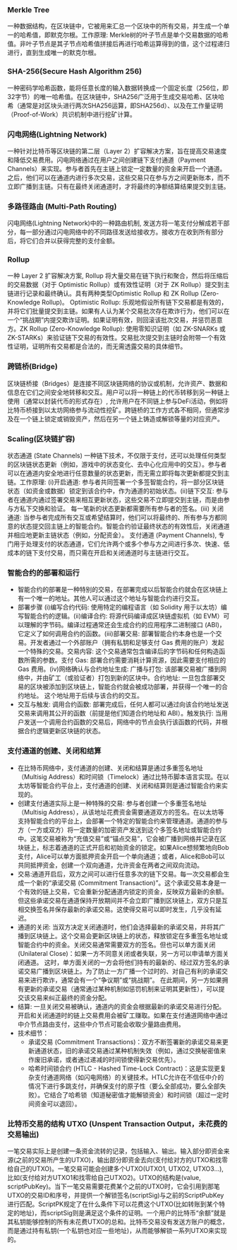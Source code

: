 ### Merkle Tree
一种数据结构，在区块链中，它被用来汇总一个区块中的所有交易，并生成一个单一的哈希值，即默克尔根。工作原理: Merkle树的叶子节点是单个交易数据的哈希值。非叶子节点是其子节点哈希值拼接后再进行哈希运算得到的值，这个过程递归进行，直到生成唯一的默克尔根。

### SHA-256(Secure Hash Algorithm 256)
一种密码学哈希函数，能将任意长度的输入数据转换成一个固定长度（256位，即32字节）的唯一哈希值。在区块链中，SHA256广泛用于生成交易哈希、区块哈希（通常是对区块头进行两次SHA256运算，即SHA256d）、以及在工作量证明（Proof-of-Work）共识机制中进行挖矿计算。

### 闪电网络(Lightning Network)
一种针对比特币等区块链的第二层（Layer 2）扩容解决方案，旨在提高交易速度和降低交易费用。闪电网络通过在用户之间创建链下支付通道（Payment Channels）来实现。参与者首先在主链上锁定一定数量的资金来开启一个通道。之后，他们可以在通道内进行多次交易，这些交易只在参与方之间更新账本，而不立即广播到主链。只有在最终关闭通道时，才将最终的净额结算结果提交到主链。

### 多路径路由 (Multi-Path Routing)
闪电网络(Lightning Network)中的一种路由机制, 发送方将一笔支付分解成若干部分，每一部分通过闪电网络中的不同路径发送给接收方。接收方在收到所有部分后，将它们合并以获得完整的支付金额。

### Rollup
一种 Layer 2 扩容解决方案, Rollup 将大量交易在链下执行和聚合，然后将压缩后的交易数据（对于 Optimistic Rollup）或有效性证明（对于 ZK Rollup）提交到主链进行记录和最终确认。具有两种类型Optimistic Rollup 和 ZK Rollup (Zero-Knowledge Rollup)。
Optimistic Rollup: 乐观地假设所有链下交易都是有效的，并将它们批量提交到主链。如果有人认为某个交易批次存在欺诈行为，他们可以在一个“挑战期”内提交欺诈证明。如果证明有效，则回滚该批次交易，并惩罚恶意方。ZK Rollup (Zero-Knowledge Rollup): 使用零知识证明（如 ZK-SNARKs 或 ZK-STARKs）来验证链下交易的有效性。交易批次提交到主链时会附带一个有效性证明，证明所有交易都是合法的，而无需透露交易的具体细节。

### 跨链桥(Bridge)
区块链桥接（Bridges）是连接不同区块链网络的协议或机制，允许资产、数据和信息在它们之间安全地转移和交互。用户可以将一种链上的代币转移到另一种链上使用（通常以封装代币的形式存在）, 允许用户在不同链上参与DeFi活动，例如将比特币桥接到以太坊网络参与流动性挖矿。跨链桥的工作方式各不相同，但通常涉及在一个链上锁定或销毁资产，然后在另一个链上铸造或解锁等量的对应资产。

### Scaling(区块链扩容)
状态通道 (State Channels) 一种链下技术，不仅限于支付，还可以处理任何类型的区块链状态更新（例如，游戏中的状态变化、去中心化应用中的交互）。参与者可以在通道内安全地进行任意数量的状态更新，而无需立即将每次更新都提交到主链。工作原理:
(i)开启通道: 参与者共同签署一个多签智能合约，将一部分区块链状态（如资金或数据）锁定到该合约中，作为通道的初始状态。(ii)链下交互: 参与者在通道内通过签署交易来相互更新状态，这些交易不立即提交到主链，而是由参与方私下交换和验证。 每一笔新的状态更新都需要所有参与者的签名。(iii) 关闭通道: 当参与者完成所有交互或希望结算时，他们可以将最终的、所有参与方都同意的状态提交回主链上的智能合约。智能合约验证最终状态的有效性后，关闭通道并相应地更新主链状态（例如，分配资金）。
支付通道 (Payment Channels), 专门用于处理支付的状态通道，它们允许两个或多个参与方之间进行多次、快速、低成本的链下支付交易，而只需在开启和关闭通道时与主链进行交互。

### 智能合约的部署和运行
- 智能合约的部署是一种特别的交易，在部署完成以后智能合约就会在区块链上有一个唯一的地址。其他人可以通过这个地址与智能合约进行交互。
- 部署步骤 (i)编写合约代码: 使用特定的编程语言（如 Solidity 用于以太坊）编写智能合约的逻辑。(ii)编译合约: 将源代码编译成区块链虚拟机（如 EVM）可以理解的字节码。编译过程通常还会生成合约的应用程序二进制接口 (ABI)，它定义了如何调用合约的函数。(iii)部署交易: 部署智能合约本身也是一个交易。开发者通过一个外部账户（拥有私钥和足够支付 Gas 费用的账户）发起一个特殊的交易。交易内容: 这个交易通常包含编译后的字节码和任何构造函数所需的参数。支付 Gas: 部署合约需要消耗计算资源，因此需要支付相应的 Gas 费用。(iv)网络确认与合约地址生成: 广播与打包: 该部署交易被广播到网络中，并由矿工（或验证者）打包到新的区块中。合约地址: 一旦包含部署交易的区块被添加到区块链上，智能合约就会被成功部署，并获得一个唯一的合约地址。 这个地址用于后续与该合约的交互。
- 交互与触发:
调用合约函数: 部署完成后，任何人都可以通过向该合约地址发送交易来调用其公开的函数（前提是他们知道合约地址和 ABI）。触发执行: 当用户发送一个调用合约函数的交易后，网络中的节点会执行该函数的代码，并根据合约逻辑更新区块链的状态。

### 支付通道的创建、关闭和结算
- 在比特币网络中，支付通道的创建、关闭和结算是通过多重签名地址（Multisig Address）和时间锁（Timelock）通过比特币脚本语言实现。在以太坊等智能合约平台上，支付通道的创建、关闭和结算则是通过智能合约来实现的。
- 创建支付通道实际上是一种特殊的交易: 参与者创建一个多重签名地址（Multisig Address），从该地址花费资金需要通道双方的签名。在以太坊等支持智能合约的平台上，会部署一个特定的智能合约来管理通道。通道的参与方（一方或双方）将一定数量的加密资产发送到这个多签名地址或智能合约中。这笔交易被称为“充值交易”或“锚点交易”，它会被广播到网络并记录在区块链上，标志着通道的正式开启和初始资金的锁定。如果Alice想频繁地向Bob支付，Alice可以单方面抵押资金开启一个单向通道；或者，Alice和Bob可以共同抵押资金，创建一个双向通道，允许资金在两者之间双向流动。
- 交易:通道开启后，双方之间可以进行任意多次的链下交易。每一次交易都会生成一个新的“承诺交易 (Commitment Transaction)”。这个承诺交易本身是一个有效的链上交易，它会重新分配通道内锁定的资金，反映双方最新的余额。但这些承诺交易在通道保持开放期间并不会立即广播到区块链上，双方只是互相交换签名并保存最新的承诺交易。这使得交易可以即时发生，几乎没有延迟。
- 通道的关闭: 当双方决定关闭通道时，他们会选择最新的承诺交易，并将其广播到区块链上。这个交易会更新区块链上的状态，释放锁定在多重签名地址或智能合约中的资金。关闭交易通常需要双方的签名。但也可以单方面关闭 (Unilateral Close)：如果一方不同意关闭或者失联，另一方可以申请单方面关闭通道。 这时，单方面关闭的一方会将他们持有的最新的、经过双方签名的承诺交易广播到区块链上。为了防止一方广播一个过时的、对自己有利的承诺交易来进行欺诈，通常会有一个“争议期”或“挑战期”。 在此期间，另一方如果拥有更新的承诺交易（通常通过某种机制如惩罚机制来证明其更新性），可以提交该交易来纠正最终的资金分配。
- 结算: 一旦关闭交易被确认，通道内的资金会根据最新的承诺交易进行分配。开启和关闭通道时的链上交易费用会被矿工赚取。如果在支付通道网络中通过中介节点路由支付，这些中介节点可能会收取少量路由费用。
- 技术细节：
  - 承诺交易 (Commitment Transactions)：双方不断签署新的承诺交易来更新通道状态，旧的承诺交易通过某种机制失效（例如，通过交换秘密值来作废旧承诺，或者通过递减的时间锁使得新交易优先）。
  - 哈希时间锁合约 (HTLC - Hashed Time-Lock Contract)：这是实现更复杂支付通道网络（如闪电网络）的关键技术。HTLC允许在不信任中介的情况下进行多跳支付，并确保支付的原子性（要么全部成功，要么全部失败）。它结合了哈希锁（知道秘密值才能解锁资金）和时间锁（超过一定时间资金可以退回）。

### 比特币交易的结构 UTXO (Unspent Transaction Output，未花费的交易输出)
一笔交易实际上是创建一条资金流转的记录，包括输入、输出。输入部分即资金来源(之前的交易所产生的UTXO)，输出部分即资金去向(支付给对方的UTXO和找零给自己的UTXO)。一笔交易可能会创建多个UTXO(UTXO1, UTXO2, UTXO3...), 比如(支付给对方UTXO1和找零给自己UTXO2)。UTXO的结构是(value, scriptPubKey)。当下一笔交易需要花费某个之前的UTXO时，它会引用到那笔UTXO的交易ID和序号，并提供一个解锁签名(scriptSig)与之前的ScriptPubKey进行匹配。ScriptPK规定了在什么条件下可以花费这个UTXO(比如转账到某个特定的地址)，而scriptSig则是满足这个条件的证明。一个用户的比特币“余额”就是其私钥能够控制的所有未花费UTXO的总和。比特币交易没有发送方账户的概念，而是通过持有私钥(一个私钥也对应一些地址)，从而能够解锁一系列UTXO来实现的。